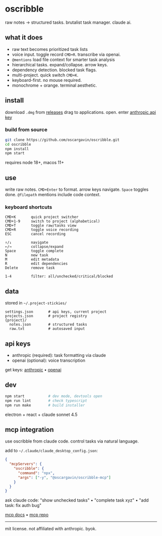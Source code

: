 # oscribble

raw notes → structured tasks.
brutalist task manager. claude ai.

## what it does

- raw text becomes prioritized task lists
- voice input. toggle record `CMD+R`. transcribe via openai.
- `@mentions` load file context for smarter task analysis
- hierarchical tasks. expand/collapse. arrow keys.
- dependency detection. blocked task flags.
- multi-project. quick switch `CMD+K`.
- keyboard-first. no mouse required.
- monochrome + orange. terminal aesthetic.

## install

download `.dmg` from [releases](https://github.com/oscargavin/oscribble/releases)
drag to applications. open. enter [anthropic api key](https://console.anthropic.com/)

### build from source

```bash
git clone https://github.com/oscargavin/oscribble.git
cd oscribble
npm install
npm start
```

requires node 18+, macos 11+

## use

write raw notes. `CMD+Enter` to format.
arrow keys navigate. `Space` toggles done.
`@filepath` mentions include code context.

### keyboard shortcuts

```
CMD+K       quick project switcher
CMD+1-9     switch to project (alphabetical)
CMD+T       toggle raw/tasks view
CMD+R       toggle voice recording
ESC         cancel recording

↑/↓         navigate
←/→         collapse/expand
Space       toggle complete
N           new task
M           edit metadata
R           edit dependencies
Delete      remove task

1-4         filter: all/unchecked/critical/blocked
```

## data

stored in `~/.project-stickies/`
```
settings.json       # api keys, current project
projects.json       # project registry
{project}/
  notes.json        # structured tasks
  raw.txt           # autosaved input
```

## api keys

- anthropic (required): task formatting via claude
- openai (optional): voice transcription

get keys: [anthropic](https://console.anthropic.com/) • [openai](https://platform.openai.com/api-keys)

## dev

```bash
npm start           # dev mode, devtools open
npm run lint        # check typescript
npm run make        # build installer
```

electron + react + claude sonnet 4.5

## mcp integration

use oscribble from claude code. control tasks via natural language.

add to `~/.claude/claude_desktop_config.json`:
```json
{
  "mcpServers": {
    "oscribble": {
      "command": "npx",
      "args": ["-y", "@oscargavin/oscribble-mcp"]
    }
  }
}
```

ask claude code: "show unchecked tasks" • "complete task xyz" • "add task: fix auth bug"

[mcp docs](docs/mcp-integration.md) • [mcp repo](https://github.com/oscargavin/oscribble-mcp)

---

mit license.
not affiliated with anthropic. byok.
